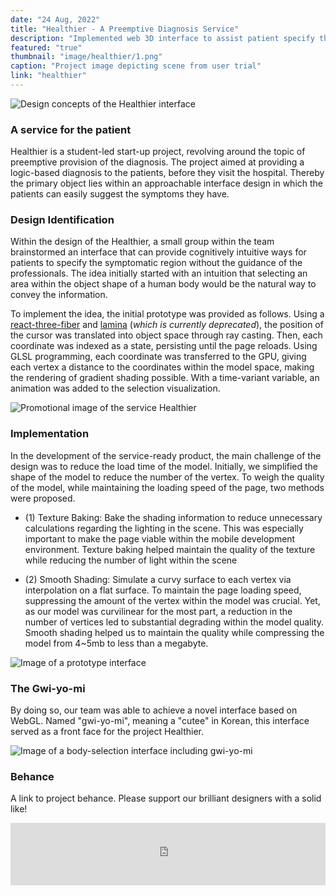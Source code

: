 ```yaml
---
date: "24 Aug, 2022"
title: "Healthier - A Preemptive Diagnosis Service"
description: "Implemented web 3D interface to assist patient specify their area of symptom"
featured: "true"
thumbnail: "image/healthier/1.png"
caption: "Project image depicting scene from user trial"
link: "healthier"
---
```


![Design concepts of the Healthier interface](/image/healthier/1.png)

### A service for the patient

Healthier is a student-led start-up project, revolving around the topic of preemptive provision of the diagnosis. The project aimed at providing a logic-based diagnosis to the patients, before they visit the hospital. Thereby the primary object lies within an approachable interface design in which the patients can easily suggest the symptoms they have.

### Design Identification

Within the design of the Healthier, a small group within the team brainstormed an interface that can provide cognitively intuitive ways for patients to specify the symptomatic region without the guidance of the professionals. The idea initially started with an intuition that selecting an area within the object shape of a human body would be the natural way to convey the information.

To implement the idea, the initial prototype was provided as follows. Using a [react-three-fiber]() and [lamina]() (*which is currently deprecated*), the position of the cursor was translated into object space through ray casting. Then, each coordinate was indexed as a state, persisting until the page reloads. Using GLSL programming, each coordinate was transferred to the GPU, giving each vertex a distance to the coordinates within the model space, making the rendering of gradient shading possible. With a time-variant variable, an animation was added to the selection visualization.

![Promotional image of the service Healthier](/image/healthier/2.png)

### Implementation

In the development of the service-ready product, the main challenge of the design was to reduce the load time of the model. Initially, we simplified the shape of the model to reduce the number of the vertex. To weigh the quality of the model, while maintaining the loading speed of the page, two methods were proposed. 

- (1) Texture Baking: Bake the shading information to reduce unnecessary calculations regarding the lighting in the scene.
This was especially important to make the page viable within the mobile development environment. Texture baking helped maintain the quality of the texture while reducing the number of light within the scene

- (2) Smooth Shading: Simulate a curvy surface to each vertex via interpolation on a flat surface. To maintain the page loading speed, suppressing the amount of the vertex within the model was crucial. Yet, as our model was curvilinear for the most part, a reduction in the number of vertices led to substantial degrading within the model quality. Smooth shading helped us to maintain the quality while compressing the model from 4~5mb to less than a megabyte. 

![Image of a prototype interface](/image/healthier/3.png)

### The Gwi-yo-mi

By doing so, our team was able to achieve a novel interface based on WebGL. Named "gwi-yo-mi", meaning a "cutee" in Korean, this interface served as a front face for the project Healthier.

![Image of a body-selection interface including gwi-yo-mi](/image/healthier/4.png)

### Behance 
A link to project behance. Please support our brilliant designers with a solid like! 

<iframe src="https://www.behance.net/embed/project/152390505?ilo0=1" height="100" width="100%" allowfullscreen lazyload frameborder="0" allow="clipboard-write" refererPolicy="strict-origin-when-cross-origin"></iframe>